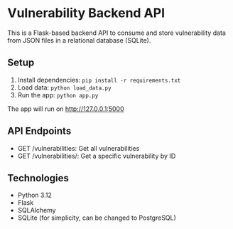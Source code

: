 # Vulnerability Backend API

This is a Flask-based backend API to consume and store vulnerability data from JSON files in a relational database (SQLite).

## Setup

1. Install dependencies: `pip install -r requirements.txt`
2. Load data: `python load_data.py`
3. Run the app: `python app.py`

The app will run on http://127.0.0.1:5000

## API Endpoints

- GET /vulnerabilities: Get all vulnerabilities
- GET /vulnerabilities/<id>: Get a specific vulnerability by ID

## Technologies

- Python 3.12
- Flask
- SQLAlchemy
- SQLite (for simplicity, can be changed to PostgreSQL)
